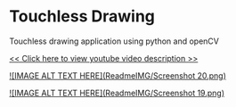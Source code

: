 # Touchless Drawing
Touchless drawing application using python and openCV

[<< Click here to view youtube video description >>](https://www.youtube.com/watch?v=AX_0L-vBuds)

[![IMAGE ALT TEXT HERE](ReadmeIMG/Screenshot 20.png)](https://www.youtube.com/watch?v=AX_0L-vBuds)

[![IMAGE ALT TEXT HERE](ReadmeIMG/Screenshot 19.png)](https://www.youtube.com/watch?v=AX_0L-vBuds)
